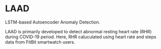 # LAAD
LSTM-based Autoencoder Anomaly Detection. 

LAAD is primarily developed to detect abnormal resting heart rate (RHR) during COVID-19 period. Here, RHR caluculated using heart rate and steps data from FitBit smartwatch users.
